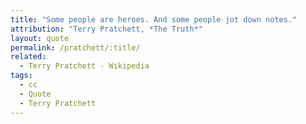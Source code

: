 ```yaml
---
title: "Some people are heroes. And some people jot down notes."
attribution: "Terry Pratchett, *The Truth*"
layout: quote
permalink: /pratchett/:title/
related:
  - Terry Pratchett - Wikipedia
tags:
  - cc
  - Quote
  - Terry Pratchett
---
```

